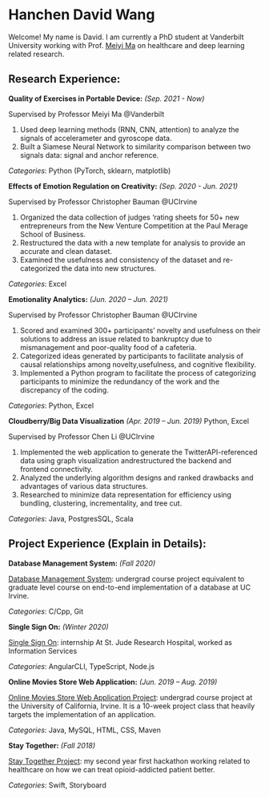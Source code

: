 # Hanchen David Wang
Welcome! My name is David. I am currently a PhD student at Vanderbilt University working with Prof. [Meiyi Ma](https://meiyima.github.io) on healthcare and deep learning related research. 
<!-- Text can be **bold**, _italic_, or ~~strikethrough~~. -->

## Research Experience: 
**Quality of Exercises in Portable Device:** _(Sep. 2021 - Now)_

Supervised by Professor Meiyi Ma @Vanderbilt

1. Used deep learning methods (RNN, CNN, attention) to analyze the signals of accelerameter and gyroscope data. 
2. Built a Siamese Neural Network to similarity comparison between two signals data: signal and anchor reference.

_Categories_: Python (PyTorch, sklearn, matplotlib)

**Effects of Emotion Regulation on Creativity:** _(Sep. 2020 - Jun. 2021)_

Supervised by Professor Christopher Bauman @UCIrvine

1.  Organized the data collection of judges ‘rating sheets for 50+ new entrepreneurs from the New Venture Competition at the Paul Merage School of Business.
2.  Restructured the data with a new template for analysis to provide an accurate and clean dataset.
3.  Examined the usefulness and consistency of the dataset and re-categorized the data into new structures.
   
_Categories_: Excel

**Emotionality Analytics:** _(Jun. 2020 – Jun. 2021)_

Supervised by Professor Christopher Bauman @UCIrvine

1.  Scored and examined 300+ participants’ novelty and usefulness on their solutions to address an issue related to bankruptcy due to mismanagement and poor-quality food of a cafeteria.
2.  Categorized ideas generated by participants to facilitate analysis of causal relationships among novelty,usefulness, and cognitive flexibility.
3.  Implemented a Python program to facilitate the process of categorizing participants to minimize the redundancy of the work and the discrepancy of the coding.
   
_Categories_: Python, Excel

**Cloudberry/Big Data Visualization** _(Apr. 2019 – Jun. 2019)_
Python, Excel

Supervised by Professor Chen Li @UCIrvine

1. Implemented the web application to generate the TwitterAPI-referenced data using graph visualization andrestructured the backend and frontend connectivity.
2. Analyzed the underlying algorithm designs and ranked drawbacks and advantages of various data structures.
3. Researched to minimize data representation for efficiency using bundling, clustering, incrementality, and tree cut.

_Categories_: Java, PostgresSQL, Scala



## Project Experience (Explain in Details): 

**Database Management System:** _(Fall 2020)_

[Database Management System](./database-management-system.html): undergrad course project equivalent to graduate level course on end-to-end implementation of a database at UC Irvine. 

_Categories_: C/Cpp, Git


**Single Sign On:** _(Winter 2020)_

[Single Sign On](./SSO.html): internship At St. Jude Research Hospital, worked as Information Services

_Categories_: AngularCLI, TypeScript, Node.js 


**Online Movies Store Web Application:** _(Jun. 2019 – Aug. 2019)_

[Online Movies Store Web Application Project](./Online-Movies-Store-Web-Application.html): undergrad course project at the University of California, Irvine. It is a 10-week project class that heavily targets the implementation of an application.

_Categories_: Java, MySQL, HTML, CSS, Maven

**Stay Together:** _(Fall 2018)_

[Stay Together Project](./stay-together.html): my second year first hackathon working related to healthcare on how we can treat opioid-addicted patient better.

_Categories_: Swift, Storyboard





<!-- [Online Movies Store Web Application Project](./Online-Movies-Store-Web-Application.html). -->

<!-- There should be whitespace between paragraphs.

There should be whitespace between paragraphs. We recommend including a README, or a file with information about your project.

# Header 1

This is a normal paragraph following a header. GitHub is a code hosting platform for version control and collaboration. It lets you and others work together on projects from anywhere.

## Header 2

> This is a blockquote following a header.
>
> When something is important enough, you do it even if the odds are not in your favor.

### Header 3

```js
// Javascript code with syntax highlighting.
var fun = function lang(l) {
  dateformat.i18n = require('./lang/' + l)
  return true;
}
```

```ruby
# Ruby code with syntax highlighting
GitHubPages::Dependencies.gems.each do |gem, version|
  s.add_dependency(gem, "= #{version}")
end
```

#### Header 4

*   This is an unordered list following a header.
*   This is an unordered list following a header.
*   This is an unordered list following a header.

##### Header 5

1.  This is an ordered list following a header.
2.  This is an ordered list following a header.
3.  This is an ordered list following a header.

###### Header 6

| head1        | head two          | three |
|:-------------|:------------------|:------|
| ok           | good swedish fish | nice  |
| out of stock | good and plenty   | nice  |
| ok           | good `oreos`      | hmm   |
| ok           | good `zoute` drop | yumm  |

### There's a horizontal rule below this.

* * *

### Here is an unordered list:

*   Item foo
*   Item bar
*   Item baz
*   Item zip

### And an ordered list:

1.  Item one
1.  Item two
1.  Item three
1.  Item four

### And a nested list:

- level 1 item
  - level 2 item
  - level 2 item
    - level 3 item
    - level 3 item
- level 1 item
  - level 2 item
  - level 2 item
  - level 2 item
- level 1 item
  - level 2 item
  - level 2 item
- level 1 item

### Small image

![Octocat](https://github.githubassets.com/images/icons/emoji/octocat.png)

### Large image

![Branching](https://guides.github.com/activities/hello-world/branching.png)


### Definition lists can be used with HTML syntax.

<dl>
<dt>Name</dt>
<dd>Godzilla</dd>
<dt>Born</dt>
<dd>1952</dd>
<dt>Birthplace</dt>
<dd>Japan</dd>
<dt>Color</dt>
<dd>Green</dd>
</dl>

```
Long, single-line code blocks should not wrap. They should horizontally scroll if they are too long. This line should be long enough to demonstrate this.
```

```
The final element.
``` -->